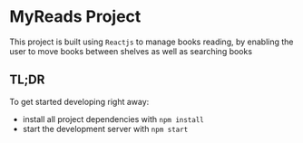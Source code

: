 # MyReads Project

This project is built using `Reactjs` to manage books reading, by enabling the user to move books between shelves as
 well as searching books

## TL;DR

To get started developing right away:

* install all project dependencies with `npm install`
* start the development server with `npm start`

